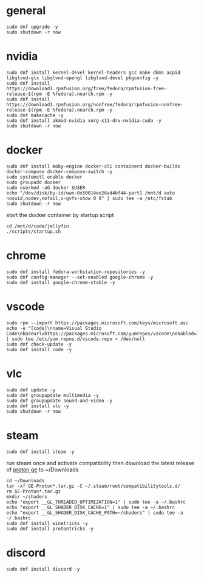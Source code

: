 # general
```
sudo dnf upgrade -y
sudo shutdown -r now
```

# nvidia
```
sudo dnf install kernel-devel kernel-headers gcc make dkms acpid libglvnd-glx libglvnd-opengl libglvnd-devel pkgconfig -y
sudo dnf install https://download1.rpmfusion.org/free/fedora/rpmfusion-free-release-$(rpm -E %fedora).noarch.rpm -y
sudo dnf install https://download1.rpmfusion.org/nonfree/fedora/rpmfusion-nonfree-release-$(rpm -E %fedora).noarch.rpm -y
sudo dnf makecache -y
sudo dnf install akmod-nvidia xorg-x11-drv-nvidia-cuda -y
sudo shutdown -r now
```

# docker
```
sudo dnf install moby-engine docker-cli containerd docker-buildx docker-compose docker-compose-switch -y
sudo systemctl enable docker
sudo groupadd docker
sudo usermod -aG docker $USER
echo "/dev/disk/by-id/wwn-0x50014ee26ad4bf44-part1 /mnt/d auto nosuid,nodev,nofail,x-gvfs-show 0 0" | sudo tee -a /etc/fstab
sudo shutdown -r now
```
start the docker container by startup script
```
cd /mnt/d/code/jellyfin
./scripts/startup.sh
```

# chrome
```
sudo dnf install fedora-workstation-repositories -y
sudo dnf config-manager --set-enabled google-chrome -y
sudo dnf install google-chrome-stable -y
```

# vscode
```
sudo rpm --import https://packages.microsoft.com/keys/microsoft.asc
echo -e "[code]\nname=Visual Studio Code\nbaseurl=https://packages.microsoft.com/yumrepos/vscode\nenabled=1\ngpgcheck=1\ngpgkey=https://packages.microsoft.com/keys/microsoft.asc" | sudo tee /etc/yum.repos.d/vscode.repo > /dev/null
sudo dnf check-update -y
sudo dnf install code -y
```

# vlc
```
sudo dnf update -y
sudo dnf groupupdate multimedia -y
sudo dnf groupupdate sound-and-video -y
sudo dnf install vlc -y
sudo shutdown -r now
```

# steam
```
sudo dnf install steam -y
```
run steam once and activate compatibility then download the latest release of [proton ge](https://github.com/GloriousEggroll/proton-ge-custom/releases) to ~/Downloads
```
cd ~/Downloads
tar -xf GE-Proton*.tar.gz -C ~/.steam/root/compatibilitytools.d/
rm GE-Proton*.tar.gz
mkdir ~/shaders
echo "export __GL_THREADED_OPTIMIZATION=1" | sudo tee -a ~/.bashrc
echo "export __GL_SHADER_DISK_CACHE=1" | sudo tee -a ~/.bashrc
echo "export __GL_SHADER_DISK_CACHE_PATH=~/shaders" | sudo tee -a ~/.bashrc
sudo dnf install winetricks -y
sudo dnf install protontricks -y
```

# discord
```
sudo dnf install discord -y
```